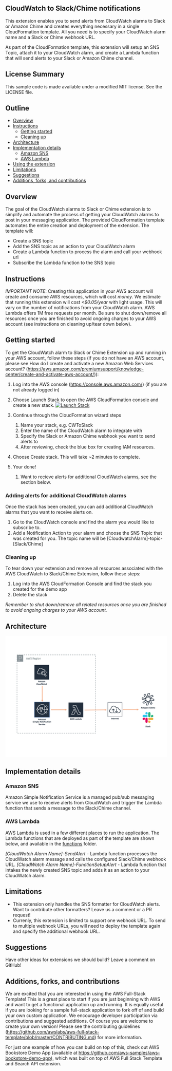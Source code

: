 ## CloudWatch to Slack/Chime notifications

This extension enables you to send alerts from CloudWatch alarms to Slack or Amazon Chime and creates everything necessary in a single CloudFormation template. All you need is to specify your CloudWatch alarm name and a Slack or Chime webhook URL.

As part of the CloudFormation template, this extension will setup an SNS Topic, attach it to your CloudWatch alarm, and create a Lambda function that will send alerts to your Slack or Amazon Chime channel.


## License Summary

This sample code is made available under a modified MIT license. See the LICENSE file.

## Outline

- [Overview](#overview)
- [Instructions](#instructions)
  - [Getting started](#getting-started)
  - [Cleaning up](#cleaning-up)
- [Architecture](#architecture)
- [Implementation details](#implementation-details)
  - [Amazon SNS](#amazon-sns)
  - [AWS Lambda](#aws-lambda)
- [Using the extension](#using-the-extension)
- [Limitations](#limitations)
- [Suggestions](#suggestions)
- [Additions, forks, and contributions](#additions-forks-and-contributions)

## Overview

The goal of the CloudWatch alarms to Slack or Chime extension is to simplify and automate the process of getting your CloudWatch alarms to post in your messaging application. The provided CloudFormation template automates the entire creation and deployment of the extension.  The template will:

* Create a SNS topic
* Add the SNS topic as an action to your CloudWatch alarm
* Create a Lambda function to process the alarm and call your webhook url
* Subscribe the Lambda function to the SNS topic 

## Instructions

*IMPORTANT NOTE*: Creating this application in your AWS account will create and consume AWS resources, which will cost *money*. We estimate that running this extension will cost *<$0.05/year* with light usage. This will vary on the number of notifications from your CloudWatch alarm. AWS Lambda offers 1M free requests per month. Be sure to shut down/remove all resources once you are finished to avoid ongoing charges to your AWS account (see instructions on cleaning up/tear down below).

## Getting started

To get the CloudWatch alarm to Slack or Chime Extension up and running in your AWS account, follow these steps (if you do not have an AWS account, please see How do I create and activate a new Amazon Web Services account? (https://aws.amazon.com/premiumsupport/knowledge-center/create-and-activate-aws-account/)):

1. Log into the AWS console (https://console.aws.amazon.com/) (if you are not already logged in)
2. Choose Launch Stack to open the AWS CloudFormation console and create a new stack.
[![Launch Stack](https://cdn.rawgit.com/buildkite/cloudformation-launch-stack-button-svg/master/launch-stack.svg)](https://console.aws.amazon.com/cloudformation/home#/stacks/new?stackName=SearchAPI&templateURL=https://aws-dmas.s3.amazonaws.com/alarm-to-alert/master.yaml)

3. Continue through the CloudFormation wizard steps
    1. Name your stack, e.g. CWToSlack
    2. Enter the name of the CloudWatch alarm to integrate with
    3. Specify the Slack or Amazon Chime webhook you want to send alerts to
    4. After reviewing, check the blue box for creating IAM resources. 
4. Choose Create stack. This will take ~2 minutes to complete. 
5. Your done! 
    1. Want to recieve alerts for additional CloudWatch alarms, see  the section below. 

### Adding alerts for additional CloudWatch alarms

Once the stack has been created, you can add additional CloudWatch alarms that you want to receive alerts on. 
1. Go to the CloudWatch console and find the alarm you would like to subscribe to.
2. Add a Notification Action to your alarm and choose the SNS Topic that was created for you. The topic name will be [CloudwatchAlarm]-topic-[Slack/Chime]


### Cleaning up

To tear down your extension and remove all resources associated with the AWS CloudWatch to Slack/Chime Extension, follow these steps:

1. Log into the AWS CloudFormation Console and find the stack you created for the demo app
2. Delete the stack

*Remember to shut down/remove all related resources once you are finished to avoid ongoing charges to your AWS account.*

## Architecture

![Architecture](architecture.png)

## Implementation details

### Amazon SNS

Amazon Simple Notification Service is a managed pub/sub messaging service we use to receive alerts from CloudWatch and trigger the Lambda function that sends a message to the Slack/Chime channel.

### AWS Lambda

AWS Lambda is used in a few different places to run the application. The Lambda functions that are deployed as part of the template are shown below, and available in the [functions](https://github.com/awslabs/aws-full-stack-template/tree/master/extensions/cw-slack-chime/functions) folder.

*[CloudWatch Alarm Name]-SendAlert* - Lambda function processes the CloudWatch alarm message and calls the configured Slack/Chime webhook URL. 
*[CloudWatch Alarm Name]-FunctionSetupAlert* - Lambda function that intakes the newly created SNS topic and adds it as an action to your CloudWatch alarm. 

## Limitations 

- This extension only handles the SNS formatter for CloudWatch alerts. Want to contribute other formatters? Leave us a comment or a PR request!
- Currenly, this extension is limited to support one webhook URL. To send to multiple webhook URLs, you will need to deploy the template again and specify the additional webhook URL.

## Suggestions

Have other ideas for extensions we should build? Leave a comment on GitHub!

## Additions, forks, and contributions

We are excited that you are interested in using the AWS Full-Stack Template! This is a great place to start if you are just beginning with AWS and want to get a functional application up and running. It is equally useful if you are looking for a sample full-stack application to fork off of and build your own custom application. We encourage developer participation via contributions and suggested additions. Of course you are welcome to create your own version!
Please see the contributing guidelines (https://github.com/awslabs/aws-full-stack-template/blob/master/CONTRIBUTING.md) for more information.

For just one example of how you can build on top of this, check out AWS Bookstore Demo App (available at https://github.com/aws-samples/aws-bookstore-demo-app), which was built on top of AWS Full Stack Template and Search API extension.
